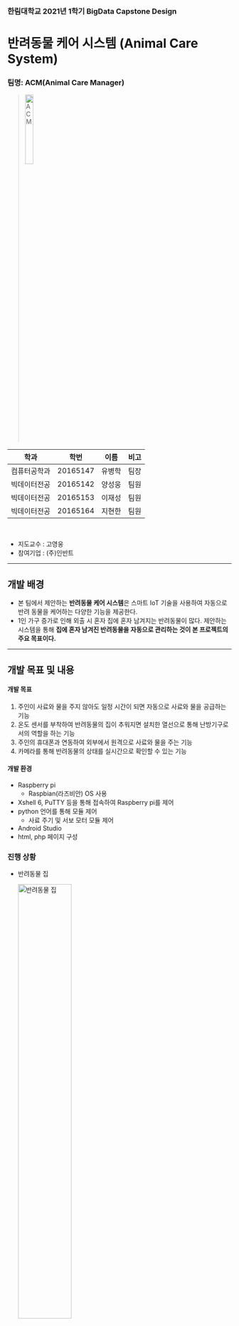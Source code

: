 ### 한림대학교 2021년 1학기 BigData Capstone Design
# 반려동물 케어 시스템 (Animal Care System)

### 팀명: ACM(Animal Care Manager)
> <img src="./image/symbol.jpg" alt="ACM"  width="20%" height="20%">

|학과|학번|이름|비고|
|----------|---------|----------|---------|
|컴퓨터공학과|20165147|유병학|팀장|
|빅데이터전공|20165142|양성웅|팀원|
|빅데이터전공|20165153|이재성|팀원|
|빅데이터전공|20165164|지현한|팀원|
<br>

- 지도교수 : 고영웅 
- 참여기업 : (주)인반트
----------------------
## 개발 배경
- 본 팀에서 제안하는 **반려동물 케어 시스템**은 스마트 IoT 기술을 사용하여 자동으로 반려 동물을 케어하는 다양한 기능을 제공한다. 
- 1인 가구 증가로 인해 외출 시 혼자 집에 혼자 남겨지는 반려동물이 많다. 제안하는 시스템을 통해 **집에 혼자 남겨진 반려동물을 자동으로 관리하는 것이 본 프로젝트의 주요 목표이다.**

----------------------
## 개발 목표 및 내용 
#### 개발 목표
1. 주인이 사료와 물을 주지 않아도 일정 시간이 되면 자동으로 사료와 물을 공급하는 기능
2. 온도 센서를 부착하여 반려동물의 집이 추워지면 설치한 열선으로 통해 난방기구로서의 역할을 하는 기능
3. 주인의 휴대폰과 연동하여 외부에서 원격으로 사료와 물을 주는 기능
4. 카메라를 통해 반려동물의 상태를 실시간으로 확인할 수 있는 기능

#### 개발 환경
- Raspberry pi
    - Raspbian(라즈비안) OS 사용
- Xshell 6, PuTTY 등을 통해 접속하여 Raspberry pi를 제어
- python 언어를 통해 모듈 제어
    - 사료 주기 및 서보 모터 모듈 제어
- Android Studio
- html, php 페이지 구성

### 진행 상황
- 반려동물 집 
    
    <img src="./image/Animal's home.jpg" alt="반려동물 집" width="50%" height="50%"> 

- 사료주기 테스트
    
    [사료주기_테스트1.mp4링크](https://github.com/jaeseonglee/BigData_Capstone_Design/blob/main/Vedio/사료주기_테스트1.mp4)

    <img src="./image/사료주기_테스트1.png" alt="사료주기_테스트1" width="50%" height="50%"> 

    [사료주기_테스트2.mp4링크](https://github.com/jaeseonglee/BigData_Capstone_Design/blob/main/Vedio/사료주기_테스트2.mp4)
    
    <img src="./image/사료주기_테스트2.png" alt="사료주기_테스트2" width="50%" height="50%"> 

- 테스트 중 사용된 코드 일부
    ```python
    import GPIO.RPi as GPIO # GPIO pin을 사용
    GPIO.setmode(GPIO.BOARD) # BOARD 기준의 pin을 사용
    GPIO.setup(12, GPIO.OUT) # 12번 pin을 출력으로 설정
    pwm = GPIO.PWM(12, 50)   # 50Hz
    ```
- 워터 펌프모듈을 통해 물 공급을 계획

    <img src="./image/워터펌프모듈.png" alt="워터펌프모듈" width="50%" height="50%" >
    
    [워터펌프.mp4링크](https://github.com/jaeseonglee/BigData_Capstone_Design/blob/main/Vedio/워터펌프.mp4)

- 카메라 모듈을 통해 현재 상황을 확인

    <img src="./image/카메라 모듈 웹페이지.png" alt="카메라 모듈" width="50%" height="50%">

- 온도 센서를 통해 온도 측정 및 온도에 따라 온열 매트 작동

    <img src="./image/Temperature sensor.jpg" alt="온도 센서" width="50%" height="50%">

    <img src="./image/온열 매트.jpg" alt="온열매트" width="50%" height="50%">
----------------------
## 기대효과
- 1인 가구 증가로 많은 반려동물이 혼자 있게 되는 경우가 많은데, 이때 자동으로 식사와 물을 제공함으로써 반려동물의 올바른 식습관으로 건강을 챙길 수 있다.
- 카메라를 설치하여 반려인이 실시간으로 스마트폰으로 반려동물의 상태를 확인하고 케어할 수 있는 서비스를 제공한다.
-  출장이나 여행같은 장기간 부재시 펫 시터나 반려동물 호텔 등에 맡기지 않아도 제공되는 서비스로 케어가 가능하므로 비용적인 부담을 줄여줄 것이다.
-  확장성이 좋은 Raspberry Pi를 사용하여 개발하기 때문에 추후 피드백을 통해 기능을 추가한다.

----------------------
#### 기타 사항
- 매주 월요일 14시에 비대면/대면 회의를 통해 의견을 모으며 프로젝트 진행.
- 추가적인 회의가 필요하거나 문서 작성 등의 일정은 다른 요일이나 비대면으로 일정 진행.

|날짜|장소|내용|
|----|------|----|
|03.15|비대면|주제에 대한 첫 회의 및 일정 조정 등|
|03.16|비대면|계획서 작성 등|
|03.22|공학관 멘토링실 2|초기 기획 및 Raspbeery Pi 등 주문 |
|03.29|공학관 멘토링실 4|Raspbeery Pi 도착, 견적서 및 증빙서 등을 제출|
|03.31|공학관 멘토링실 1| 견적서 정정 및 회의 |
|04.05|공학관 멘토링실 4| Raspberry Pi 모듈 다루기 및 회의 |
|04.08|공학관 멘토링실 4, 강의실 1102| 추가 회의 및 서보 모터 다루기 등|
|04.12|공학관 멘토링실 1| 중간 보고서 작성 및 추가 회의|
|04.14|비대면|중간 보고서 작성 및 추가 회의|
|04.26|공학관 A1409| 사료, 물 공급 마무리 단계 및 회의|
|04.28|공학관 A1409| 지도교수님과 면담, 카메라(스트리밍),열선 등을 확인|
|04.30|비대면|추가 회의|
|05.03|공학관 A1409| 어플리케이션 제작 시작 및 라즈베리파이 추가 사용 등 프로젝트 진행 및 회의|
|05.05|공학관 A1409| motion 프로그램을 통한 카메라 모듈 동작 확인 및 추가 회의|
|05.10|공학관 A1409| 서보 모터(사료 공급) 재조정, 워터펌프 재조정 등 보수 작업 및 추가 회의|
|05.11|공학관 A1409| 캡스톤 디자인 멘토링 - 가온미디어 조진표 멘토링님과 줌을 통한 임베디드 시스템 멘토링 및 추가 회의|
|05.17|공학관 A1409| 하드웨어 제작, 보수 작업, 회의 |
|05.21|공학관 A1409| 하드웨어 제작, 웹 페이지와 카메라 모듈 문제 발생, 추가  회의|
|05.24|공학관 A1409| 하드웨어 마무리 단계(라즈베리 파이 및 모듈 부착), main 코드 작성|
|05.27|-| 지도 교수님과 짧은 면담(피드백 또는 질문)|
|05.30|공학관 A1409| 하드웨어 마무리 단계, 무게 센서 사용에 대해 회의|
|05.31|공학관 A1409| 하드웨어 마무리 단계, 무게 센서 미사용 -> 카메라 모듈로 대체|
|06.01 ~ 06.10|공학관 A1409 및 비대면| 케어 시스템 완성 및 캡스톤 제출 서류 작성 등|


